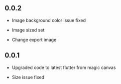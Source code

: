 ## 0.0.2

* Image background color issue fixed

* Image sized set

* Change export image

## 0.0.1

* Upgraded code to latest flutter from magic canvas

* Size issue fixed